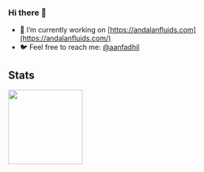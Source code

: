 ### Hi there 👋

- 🔭 I’m currently working on [https://andalanfluids.com](https://andalanfluids.com/)
- 🐦 Feel free to reach me: [@aanfadhil](https://twitter.com/aanfadhil)

## Stats

  <a href="https://wakatime.com/@arazzi"><img height="150" src="https://github-readme-stats.vercel.app/api/wakatime?username=arazzi&layout=compact&theme=react&langs_count=6" /></a>
